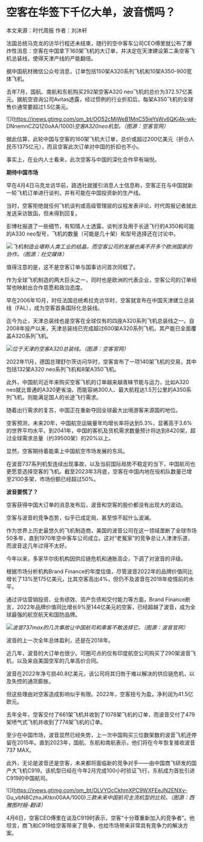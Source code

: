 # 空客在华签下千亿大单，波音慌吗？

本文来源：时代周报 作者：刘沐轩

法国总统马克龙的访华行程还未结束，随行的空中客车公司CEO傅里就公布了爆炸性消息：空客在中国拿下160架飞机的大订单，并决定在天津建设第二条空客飞机总装线，使得天津产线的产能翻倍。

据中国航材微信公众号消息，订单包括150架A320系列飞机和10架A350-900宽体飞机。

去年7月，国航、南航和东航购买292架空客A320
neo飞机的总价为372.57亿美元。据航空咨询公司Avitas透露，经过惯例的行业折扣后，每架A350飞机的全球售价通常要超过1.5亿美元。

![](https://inews.gtimg.com/om_bt/OO52cMjWeB1MnC55ieYsWv6QKi4k-wk-
DNnemnCZQ1Z0oAA/1000)_空客A320neo机型。（图源：空客官网）_

据此估算，此轮中国与空客的160架飞机大订单，总价或超过200亿美元（折合人民币1375亿元），而且空客此次订单对中国的折扣也不小。

事实上，在业内人士看来，此次空客与中国的深化合作早有端倪。

**期待中国市场**

早在4月4日马克龙访华前，路透社就援引消息人士信息称，空客正在与中国就新一轮飞机订单进行谈判，并有可能在中国投资新的生产线。

当时，空客拒绝就任何飞机谈判或高级管理层的议程发表评论，时代周报记者就此发送采访致函，但未得到回复。

彭博社报道了一些细节，有知情人士透露，谈判涉及用于长途飞行的A350和可能的A330 neo型号，飞机的数量（可能是几十架）和型号选择还在讨论中。

![](https://inews.gtimg.com/om_bt/ONDH9vaFIqeQRu0w_YP6Jlw6loF4EFiEvenn9Vo7TXaa8AA/1000)_飞机制造业堪称人类工业的结晶，而空客公司的发展也离不开多个欧洲国家的协作。（图源：社交媒体）_

值得注意的是，这不是空客订单与国事访问首次同框了。

作为全球飞机制造的两大巨头之一，同时也是欧洲的代表企业，空客公司的订单经常也映射出合作意愿和政治态度。

早在2006年10月，时任法国总统希拉克访华时，空客就宣布在中国天津建立总装线（FAL），成为空客首条国际化总装线。

迄今为止，天津总装线也是空客在全球仅有的四座A320系列飞机总装线之一。自2008年投产以来，天津总装线已完成超过600架A320系列飞机，其产能已全面覆盖A320系列飞机。

![](https://inews.gtimg.com/om_bt/OeBYovyWIdQ2ROFnDkMcxbLrlBRBw9kBzK4BdimaorEdcAA/1000)_位于天津的空客A320总装线。（图源：空客官网）_

2022年11月，德国总理舒尔茨访问华时，空客宣布了一项140架飞机的交易，其中包括132架A320 neo系列飞机和8架A350飞机。

此外，中国航司近年来购买空客飞机的订单越来越青睐节能与运力，比如A320
neo就比普通的A320更省油，而能容纳300人、最大航程达1.5万公里的A350系列飞机，则能满足国人的长途飞行需求。

随着出行需求的复苏，中国正在重新夺回全球最大出境游客来源国的地位。

空客预测，未来20年，中国航空运输量年均增长率将达到5.3%，显著高于3.6%的世界平均水平。到2041年，中国的客机及货机需求数量预计将达到8420架，超过全球需求总量（约39500架）的20%以上。

显然，空客期待着能乘上中国航空市场发展的东风。

在波音737系列机型连续出现事故，以及当前国际局势不稳定的当下，中国航司也更愿意选择空客的飞机。截至2023年3月底，空客在中国内地在役机队数量已增至2100多架，市场份额已经超过50%。

**波音要慌了？**

空客获得中国大订单的消息发布后，波音和空客的股价都没有出现大的波动。

空客与波音的竞争态势，似乎已成定局，甚至惊不起什么波澜。

作为世界上历史最悠久的飞机制造商，美国的波音公司在这一领域垄断了全球市场50多年，直到1970年空中客车公司成立。这对“老冤家”的竞争总让人津津乐道，而波音这几年过得不太好。

今年以来，多家华尔街机构因供应链危机和通胀高企，下调了对波音的评级。

根据市场分析机构Brand
Finance的年度估值，尽管波音2022年的品牌价值同比增长了13%至175亿美元，比其空客高出4%，但仍不及波音在2018年疫情前的水平。

通过评估营销投资、业务绩效、资产负债和交付能力等方面，Brand
Finance断言，2022年品牌价值同比增长9%至144亿美元的空客，已经超越了波音，成为全球最强的航空航天和国防品牌。

![](https://inews.gtimg.com/om_bt/OvF2Jn5XyTyR1wT9M2WhGvJF3vzSJVnrKf3uvJHeUHZusAA/1000)_波音737max的几次事故让中国航司和乘客不敢选择它。（图源：波音官网）_

波音的上一次全年总体盈利，还是在2018年。

近几年，波音的大订单也很少。可圈可点的仅有印度航空公司购买了290架波音飞机，以及来自美国空军的几单高价合同。

波音在2022年净亏损40.8亿美元，该公司将其归咎于难以解决的供应链危机，以及失控的通货膨胀。

但这些理由对空客造成影响似乎有限。2022年，空客扭亏为盈，净利润为41.5亿欧元。

去年全年，空客交付了661架飞机并收到了1078架飞机的订单，而波音交付了479架喷气式飞机并收到了774架飞机的订单。

至少在中国市场，波音显然已经失势，上一次中国购买三位数架数的波音飞机还停留在2015年。直到2023年，国航、东航和南航表示，他们将在今年恢复接收波音737
MAX。

此外，无论是波音还是空客，未来都将面临新的竞争对手——由中国商飞研发的国产大飞机C919。该机型已经在今年2月完成100小时验证飞行，东航成为首批引进C919的中国航司。

![](https://inews.gtimg.com/om_bt/OLVYOcCkhmXPC9WXFEeJN2ENXy-
Gu_vbN8CzhxJKtkn00AA/1000)_三款未来中国航司主流机型的比较。（图源：西雅图时报-翻译）_

4月6日，空客CEO傅里在谈及C919时表示，空客“十分尊重新加入的竞争者”。他坦言，商飞和C919给空客带来了竞争，也给市场带来非常具有竞争力的解决方案。

